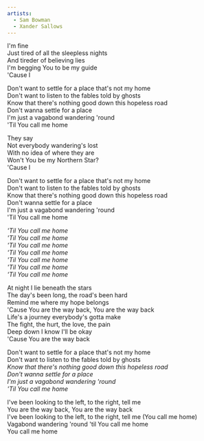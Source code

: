 ```yaml
---
artists:
  - Sam Bowman
  - Xander Sallows
---
```

I'm fine  
Just tired of all the sleepless nights  
And tireder of believing lies  
I'm begging You to be my guide  
'Cause I  
  
Don't want to settle for a place that's not my home  
Don't want to listen to the fables told by ghosts  
Know that there's nothing good down this hopeless road  
Don't wanna settle for a place  
I'm just a vagabond wandering 'round  
'Til You call me home  
  
They say  
Not everybody wandering's lost  
With no idea of where they are  
Won't You be my Northern Star?  
'Cause I  
  
Don't want to settle for a place that's not my home  
Don't want to listen to the fables told by ghosts  
Know that there's nothing good down this hopeless road  
Don't wanna settle for a place  
I'm just a vagabond wandering 'round  
'Til You call me home  
  
_'Til You call me home  
'Til You call me home  
'Til You call me home  
'Til You call me home  
'Til You call me home  
'Til You call me home  
'Til You call me home_  
  
At night I lie beneath the stars  
The day's been long, the road's been hard  
Remind me where my hope belongs  
'Cause You are the way back, You are the way back  
Life's a journey everybody's gotta make  
The fight, the hurt, the love, the pain  
Deep down I know I'll be okay  
'Cause You are the way back  
  
Don't want to settle for a place that's not my home  
Don't want to listen to the fables told by ghosts  
_Know that there's nothing good down this hopeless road  
Don't wanna settle for a place  
I'm just a vagabond wandering 'round  
'Til You call me home_  
  
I've been looking to the left, to the right, tell me  
You are the way back, You are the way back  
I've been looking to the left, to the right, tell me (You call me home)  
Vagabond wandering 'round 'til You call me home  
You call me home